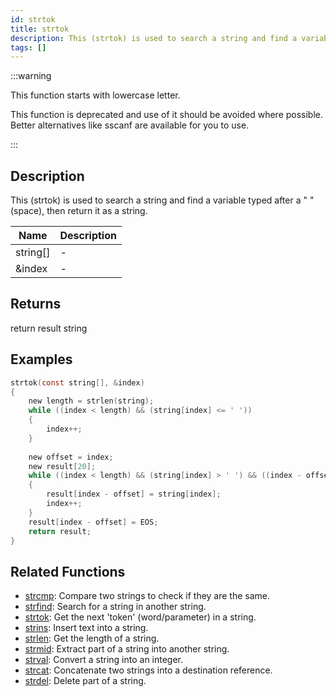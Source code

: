 ```yaml
---
id: strtok
title: strtok
description: This (strtok) is used to search a string and find a variable typed after a " " (space), then return it as a string.
tags: []
---
```


:::warning

This function starts with lowercase letter.

This function is deprecated and use of it should be avoided where possible.
Better alternatives like sscanf are available for you to use.

:::

## Description

This (strtok) is used to search a string and find a variable typed after a " " (space), then return it as a string.

| Name                    | Description                                                               |
| ----------------------- | ------------------------------------------------------------------------- |
| string[]                | -                                                                         |
| &index                  | -                                                                         |

## Returns

return result string

## Examples

```c
strtok(const string[], &index)
{
	new length = strlen(string);
	while ((index < length) && (string[index] <= ' '))
	{
		index++;
	}
 
	new offset = index;
	new result[20];
	while ((index < length) && (string[index] > ' ') && ((index - offset) < (sizeof(result) - 1)))
	{
		result[index - offset] = string[index];
		index++;
	}
	result[index - offset] = EOS;
	return result;
}
```

## Related Functions

- [strcmp](strcmp): Compare two strings to check if they are the same.
- [strfind](strfind): Search for a string in another string.
- [strtok](strtok): Get the next 'token' (word/parameter) in a string.
- [strins](strins): Insert text into a string.
- [strlen](strlen): Get the length of a string.
- [strmid](strmid): Extract part of a string into another string.
- [strval](strval): Convert a string into an integer.
- [strcat](strcat): Concatenate two strings into a destination reference.
- [strdel](strdel): Delete part of a string.
